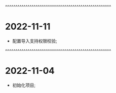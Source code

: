 ^^^^^^^^^^^^^^^^^^^^^^^^^^^^^^^^^^^^^^^^^^^^^^^^^^^^
# 2022-11-11
* 配置导入支持权限校验;

^^^^^^^^^^^^^^^^^^^^^^^^^^^^^^^^^^^^^^^^^^^^^^^^^^^^
# 2022-11-04
* 初始化项目;